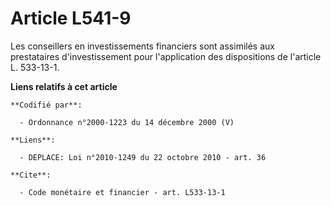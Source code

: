 # Article L541-9

Les conseillers en investissements financiers sont assimilés aux prestataires d'investissement pour l'application des
dispositions de l'article L. 533-13-1.

**Liens relatifs à cet article**

	**Codifié par**:

	  - Ordonnance n°2000-1223 du 14 décembre 2000 (V)

	**Liens**:

	  - DEPLACE: Loi n°2010-1249 du 22 octobre 2010 - art. 36

	**Cite**:

	  - Code monétaire et financier - art. L533-13-1
